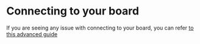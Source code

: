 # Connecting to your board

If you are seeing any issue with connecting to your board, you can refer [to this advanced guide](../../basic-usage/bar.md)
